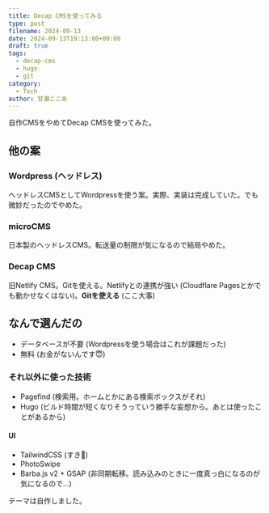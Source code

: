 ```yaml
---
title: Decap CMSを使ってみる
type: post
filename: 2024-09-13
date: 2024-09-13T19:13:00+09:00
draft: true
tags:
  - decap-cms
  - hugo
  - git
category:
  - Tech
author: 甘瀬ここあ
---
```

自作CMSをやめてDecap CMSを使ってみた。

## 他の案

### Wordpress (ヘッドレス)

へッドレスCMSとしてWordpressを使う案。実際、実装は完成していた。でも微妙だったのでやめた。

### microCMS

日本製のヘッドレスCMS。転送量の制限が気になるので結局やめた。

### Decap CMS

旧Netlify CMS。Gitを使える。Netlifyとの連携が強い (Cloudflare Pagesとかでも動かせなくはない)。**Gitを使える** (ここ大事)

## なんで選んだの
* データベースが不要 (Wordpressを使う場合はこれが課題だった)
* 無料 (お金がないんです😇)

### それ以外に使った技術
* Pagefind (検索用。ホームとかにある検索ボックスがそれ)
* Hugo (ビルド時間が短くなりそうっていう勝手な妄想から。あとは使ったことがあるから)
#### UI
* TailwindCSS (すき🩷)
* PhotoSwipe
* Barba.js v2 + GSAP (非同期転移。読み込みのときに一度真っ白になるのが気になるので…)

テーマは自作しました。
